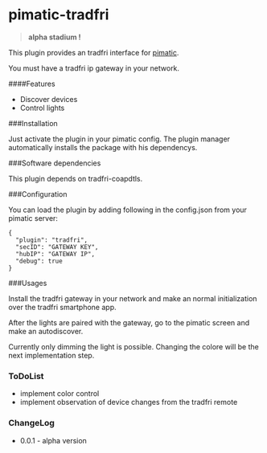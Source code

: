 pimatic-tradfri
=======================

> **alpha stadium !**

This plugin provides an tradfri interface for [pimatic](https://pimatic.org/).

You must have a tradfri ip gateway in your network.

####Features
* Discover devices
* Control lights

###Installation

Just activate the plugin in your pimatic config. The plugin manager automatically installs the package with his dependencys.

###Software dependencies

This plugin depends on tradfri-coapdtls.

###Configuration

You can load the plugin by adding following in the config.json from your pimatic server:

    {
      "plugin": "tradfri",
      "secID": "GATEWAY KEY",
      "hubIP": "GATEWAY IP",
      "debug": true
    }


###Usages

Install the tradfri gateway in your network and make an normal initialization over
the tradfri smartphone app.

After the lights are paired with the gateway, go to the pimatic screen and
make an autodiscover.

Currently only dimming the light is possible.
Changing the colore will be the next implementation step.

### ToDoList
* implement color control
* implement observation of device changes from the tradfri remote

### ChangeLog
* 0.0.1 - alpha version

